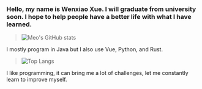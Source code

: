 <!--
**stonexwx/stonexwx** is a ✨ _special_ ✨ repository because its `README.md` (this file) appears on your GitHub profile.

Here are some ideas to get you started:

- 🔭 I’m currently working on ...
- 🌱 I’m currently learning ...
- 👯 I’m looking to collaborate on ...
- 🤔 I’m looking for help with ...
- 💬 Ask me about ...
- 📫 How to reach me: ...
- 😄 Pronouns: ...
- ⚡ Fun fact: ...
-->
### Hello, my name is Wenxiao Xue. I will graduate from university soon. I hope to help people have a better life with what I have learned.
> ![Meo's GitHub stats](https://github-readme-stats.vercel.app/api?username=stonexwx&show_icons=true)


I mostly program in Java but I also use Vue, Python, and Rust.
> ![Top Langs](https://github-readme-stats.vercel.app/api/top-langs/?username=stonexwx&layout=compact)


I like programming, it can bring me a lot of challenges, let me constantly learn to improve myself.
